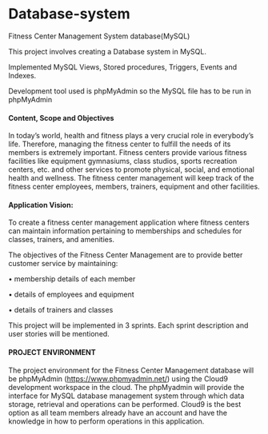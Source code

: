 # Database-system
Fitness Center Management System database(MySQL)

This project involves creating a Database system in MySQL.

Implemented MySQL Views, Stored procedures, Triggers, Events and Indexes. 

Development tool used is phpMyAdmin so the MySQL file has to be run in phpMyAdmin

#### Content, Scope and Objectives

In today’s world, health and fitness plays a very crucial role in everybody’s life. Therefore, managing the fitness center to fulfill the needs of its members is extremely important.
Fitness centers provide various fitness facilities like equipment gymnasiums, class studios, sports recreation centers, etc. and other services to promote physical, social, and emotional health and wellness. The fitness center management will keep track of the fitness center employees, members, trainers, equipment and other facilities.
 
#### Application Vision: 

To create a fitness center management application where fitness centers can maintain information pertaining to memberships and schedules for classes, trainers, and amenities.
 
The objectives of the Fitness Center Management are to provide better customer service by maintaining:

•   	membership details of each member

•   	details of employees and equipment

•   	details of trainers and classes
 

This project will be implemented in 3 sprints. Each sprint description and user stories will be mentioned.

#### PROJECT ENVIRONMENT
 
The project environment for the Fitness Center Management database will be phpMyAdmin (https://www.phpmyadmin.net/) using the Cloud9 development workspace in the cloud. The phpMyadmin will provide the interface for MySQL database management system through which data storage, retrieval and operations can be performed. Cloud9 is the best option as all team members already have an account and have the knowledge in how to perform operations in this application.

